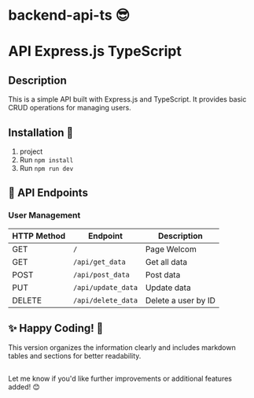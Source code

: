 # backend-api-ts 😎

# API  Express.js  TypeScript

## Description

This is a simple API built with Express.js and TypeScript. It provides basic CRUD operations for managing users.

## Installation 🚀

1. project
2. Run `npm install`
3. Run `npm run dev`

## 📂 API Endpoints

### User Management

| HTTP Method | Endpoint           | Description        |
|-------------|--------------------|--------------------|
| GET         | `/`                | Page Welcom        |
| GET         | `/api/get_data`    | Get all data       |
| POST         | `/api/post_data`  | Post data          |
| PUT         | `/api/update_data` | Update data        |
| DELETE      | `/api/delete_data` | Delete a user by ID|

## ✨ Happy Coding! 🎉

This version organizes the information clearly and includes markdown tables and sections for better readability.

##

Let me know if you'd like further improvements or additional features added! 😊
